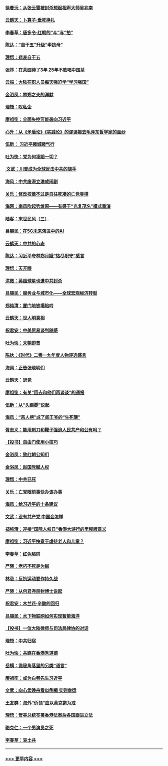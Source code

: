 #### [徐曼沅：从张云雷被封杀想起相声大师吴兆南](../pages/nsc993/n11741816.md?t=12241355) 
#### [云鹤天：卜算子‧垂死挣扎](../pages/nsc993/n11739956.md?t=12241355) 
#### [李春草：唐多令‧红朝的“斗”与“拍”](../pages/nsc993/n11739830.md?t=12241355) 
#### [陈达：“自干五”升级“牵妨母”](../pages/nsc993/n11739724.md?t=12241355) 
#### [理悟：悲哀自干五](../pages/nsc993/n11739547.md?t=12241355) 
#### [张林：在茶园待了3年 25年不敢喝中国茶](../pages/nsc993/n11739240.md?t=12241355) 
#### [云端：大陆在职人员每天强迫学“学习强国”](../pages/nsc993/n11738735.md?t=12241355) 
#### [金浴凤：林郑之夫的渊默](../pages/nsc993/n11737735.md?t=12241355) 
#### [理悟：叹私企](../pages/nsc993/n11737715.md?t=12241355) 
#### [廖祖笙：全面失控可能袭向习近平](../pages/nsc993/n11737704.md?t=12241355) 
#### [心升：从《矛盾论》《实践论》的谬误揭去毛泽东哲学家的面纱](../pages/nsc993/n11736962.md?t=12241355) 
#### [伍新： 习近平赌城赌气行](../pages/nsc993/n11736929.md?t=12241355) 
#### [吐为快：党为何凌蹈一切？](../pages/nsc993/n11736915.md?t=12241355) 
#### [ 文武：川普成为全球反击中共的旗手](../pages/nsc993/n11736882.md?t=12241355) 
#### [海风：中共废港立澳成闹剧](../pages/nsc993/n11735857.md?t=12241355) 
#### [关乐：修改校章不过是自往死凑的亡党臭棋](../pages/nsc993/n11735097.md?t=12241355) 
#### [海网：南风吹起势燎原——有感于“光复茂名”模式重演](../pages/nsc993/n11732308.md?t=12241355) 
#### [陆客：末世民风（三）](../pages/nsc993/n11732211.md?t=12241355) 
#### [吕锡民：在5G未来演进中的AI](../pages/nsc993/n11730010.md?t=12241355) 
#### [云鹤天：中共的心态](../pages/nsc993/n11729906.md?t=12241355) 
#### [陈达：习近平夸林郑月娥“恪尽职守”感言](../pages/nsc993/n11729881.md?t=12241355) 
#### [理悟：天开眼](../pages/nsc993/n11729699.md?t=12241355) 
#### [洪微：英超球星也遭中共封杀](../pages/nsc993/n11727243.md?t=12241355) 
#### [吕锡民：服务业与城市化——全球宏观经济转型](../pages/nsc993/n11725845.md?t=12241355) 
#### [郑纯清：厦门地铁塌陷吟](../pages/nsc993/n11725813.md?t=12241355) 
#### [云鹤天：世人明真相](../pages/nsc993/n11725621.md?t=12241355) 
#### [祝君安：中美贸易谈判随感](../pages/nsc993/n11725609.md?t=12241355) 
#### [吐为快：末朝即景](../pages/nsc993/n11723365.md?t=12241355) 
#### [陈达：《时代》二零一九年度人物评选感言](../pages/nsc993/n11723337.md?t=12241355) 
#### [海网：正告张晓明们](../pages/nsc993/n11723228.md?t=12241355) 
#### [云鹤天：退党](../pages/nsc993/n11723056.md?t=12241355) 
#### [廖祖笙：有关“回去和他们再谈谈”的通报](../pages/nsc993/n11722442.md?t=12241355) 
#### [伍新：从“头踢脚”说起](../pages/nsc993/n11722429.md?t=12241355) 
#### [海风：“恶人榜”成了阎王爷的“生死簿”](../pages/nsc993/n11722272.md?t=12241355) 
#### [胥志义：能用剌刀和鞭子强迫人民共产和公有吗？](../pages/nsc993/n11720569.md?t=12241355) 
#### [【投书】自由门使用小技巧](../pages/nsc993/n11720180.md?t=12241355) 
#### [金浴凤：致红朝公知们](../pages/nsc993/n11720563.md?t=12241355) 
#### [金浴凤：赵国党赋人权](../pages/nsc993/n11720533.md?t=12241355) 
#### [理悟：中共已死](../pages/nsc993/n11720233.md?t=12241355) 
#### [关乐：亡党眼前事快办该办事](../pages/nsc993/n11719160.md?t=12241355) 
#### [海风：给习近平的十条建议](../pages/nsc993/n11717616.md?t=12241355) 
#### [文武：没有共产党 中国会怎样](../pages/nsc993/n11717584.md?t=12241355) 
#### [郑纯清：迎接“国际人权日”香港大游行的里程牌意义](../pages/nsc993/n11717417.md?t=12241355) 
#### [廖祖笙：习近平快意于虐待老人和儿童？](../pages/nsc993/n11715313.md?t=12241355) 
#### [李春草：红色陷阱](../pages/nsc993/n11715029.md?t=12241355) 
#### [严晓：老朽不死是为贼](../pages/nsc993/n11712910.md?t=12241355) 
#### [林忌：反抗运动要作持久战](../pages/nsc993/n11712623.md?t=12241355) 
#### [严晓：从何君尧册封博士说起](../pages/nsc993/n11712465.md?t=12241355) 
#### [祝君安：木兰花·辛酸的回归](../pages/nsc993/n11712381.md?t=12241355) 
#### [吕锡民：水下物联网如何实现智能海洋](../pages/nsc993/n11711158.md?t=12241355) 
#### [【投书】一位大陆律师与司法局律协的对话](../pages/nsc993/n11709675.md?t=12241355) 
#### [理悟：中共归宿](../pages/nsc993/n11710059.md?t=12241355) 
#### [吐为快：共匪在香港秀道德](../pages/nsc993/n11709979.md?t=12241355) 
#### [岳横：诡秘角落里的另类“语言”](../pages/nsc993/n11709792.md?t=12241355) 
#### [廖祖笙：或为白卷先生习近平](../pages/nsc993/n11708330.md?t=12241355) 
#### [文武：向心孟晚舟看似倒楣 实则幸运](../pages/nsc993/n11708236.md?t=12241355) 
#### [王友群：海外“侨领”应以黄克锵为戒](../pages/nsc993/n11706176.md?t=12241355) 
#### [理悟：贺美总统签署香港法案后各国跟进立法](../pages/nsc993/n11706853.md?t=12241355) 
#### [骆克仁：一个男演员之死](../pages/nsc993/n11706677.md?t=12241355) 
#### [李春草：哀土共](../pages/nsc993/n11706255.md?t=12241355) 

----
#### [ >>> 更早内容 <<< ](../indexes/nsc993-earlier.md)
